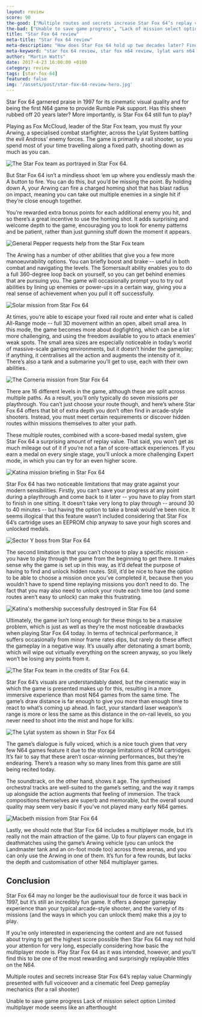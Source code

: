 ```yaml
---
layout: review
score: 90
the-good: ["Multiple routes and secrets increase Star Fox 64’s replay value", "Charmingly presented with full voiceover and a cinematic feel", "Deep gameplay mechanics (for a rail shooter)"]
the-bad: ["Unable to save game progress", "Lack of mission select option", "Limited multiplayer mode seems like an afterthought"]
title: "Star Fox 64 review"
meta-title: "Star Fox 64 review"
meta-description: "How does Star Fox 64 hold up two decades later? Find out with our in-depth review."
meta-keyword: "star fox 64 review, star fox n64 review, lylat wars n64 review"
author: "Martin Watts"
date: 2017-4-23 16:00:00 +0100
category: review
tags: [star-fox-64]
featured: false
img: '/assets/post/star-fox-64-review-hero.jpg'
---
```

Star Fox 64 garnered praise in 1997 for its cinematic visual quality and for being the first N64 game to provide Rumble Pak support. Has this sheen rubbed off 20 years later? More importantly, is Star Fox 64 still fun to play?

Playing as Fox McCloud, leader of the Star Fox team, you must fly your Arwing, a specialised combat starfighter, across the Lylat System battling the evil Andross’ enemy forces. The game is primarily a rail shooter, so you spend most of your time travelling along a fixed path, shooting down as much as you can.

![The Star Fox team as portrayed in Star Fox 64.](/assets/images/games/star-fox-64/star-fox-64-star-fox-team.jpg)

But Star Fox 64 isn’t a mindless shoot ‘em up where you endlessly mash the A button to fire. You can do this, but you’d be missing the point. By holding down A, your Arwing can fire a charged homing shot that has blast radius on impact, meaning you can take out multiple enemies in a single hit if they’re close enough together.

You’re rewarded extra bonus points for each additional enemy you hit, and so there’s a great incentive to use the homing shot. It adds surprising and welcome depth to the game, encouraging you to look for enemy patterns and be patient, rather than just gunning stuff down the moment it appears.

![General Pepper requests help from the Star Fox team](/assets/images/games/star-fox-64/star-fox-64-intro.jpg)

The Arwing has a number of other abilities that give you a few more manoeuvrability options. You can briefly boost and brake -- useful in both combat and navigating the levels. The Somersault ability enables you to do a full 360-degree loop back on yourself, so you can get behind enemies that are pursuing you. The game will occasionally prompt you to try out abilities by lining up enemies or power-ups in a certain way, giving you a real sense of achievement when you pull it off successfully.

![Solar mission from Star Fox 64](/assets/images/games/star-fox-64/star-fox-64-solar.jpg)

At times, you’re able to escape your fixed rail route and enter what is called All-Range mode -- full 3D movement within an open, albeit small area. In this mode, the game becomes more about dogfighting, which can be a lot more challenging, and using the freedom available to you to attack enemies’ weak spots. The small area sizes are especially noticeable in today’s world of massive-scale gaming environments, but it doesn’t hinder the gameplay; if anything, it centralises all the action and augments the intensity of it. There’s also a tank and a submarine you’ll get to use, each with their own abilities.

![The Corneria mission from Star Fox 64](/assets/images/games/star-fox-64/star-fox-64-corneria.jpg)

There are 16 different levels in the game, although these are split across multiple paths. As a result, you’ll only typically do seven missions per playthrough. You can’t just choose your route though, and here’s where Star Fox 64 offers that bit of extra depth you don’t often find in arcade-style shooters. Instead, you must meet certain requirements or discover hidden routes within missions themselves to alter your path.

These multiple routes, combined with a score-based medal system, give Star Fox 64 a surprising amount of replay value. That said, you won’t get as much mileage out of it if you’re not a fan of score-attack experiences. If you earn a medal on every single stage, you’ll unlock a more challenging Expert mode, in which you can try for an even higher score.

![Katina mission briefing in Star Fox 64](/assets/images/games/star-fox-64/star-fox-64-katina-briefing.jpg)

Star Fox 64 has two noticeable limitations that may grate against your modern sensibilities. Firstly, you can’t save your progress at any point during a playthrough and come back to it later -- you have to play from start to finish in one sitting. It doesn’t take very long to play through -- around 30 to 40 minutes -- but having the option to take a break would’ve been nice. It seems illogical that this feature wasn’t included considering that Star Fox 64’s cartridge uses an EEPROM chip anyway to save your high scores and unlocked medals.

![Sector Y boss from Star Fox 64](/assets/images/games/star-fox-64/star-fox-64-sector-y-boss.jpg)

The second limitation is that you can’t choose to play a specific mission - you have to play through the game from the beginning to get there. It makes sense why the game is set up in this way, as it’d defeat the purpose of having to find and unlock hidden routes. Still, it’d be nice to have the option to be able to choose a mission once you’ve completed it, because then you wouldn’t have to spend time replaying missions you don’t need to do. The fact that you may also need to unlock your route each time too (and some routes aren’t easy to unlock) can make this frustrating.

![Katina's mothership successfully destroyed in Star Fox 64](/assets/images/games/star-fox-64/star-fox-64-katina-mothership-destroyed.jpg)

Ultimately, the game isn’t long enough for these things to be a massive problem, which is just as well as they’re the most noticeable drawbacks when playing Star Fox 64 today. In terms of technical performance, it suffers occasionally from minor frame rates dips, but rarely do these affect the gameplay in a negative way. It’s usually after detonating a smart bomb, which will wipe out virtually everything on the screen anyway, so you likely won’t be losing any points from it.

![The Star Fox team in the credits of Star Fox 64.](/assets/images/games/star-fox-64/star-fox-64-celebration.jpg)

Star Fox 64’s visuals are understandably dated, but the cinematic way in which the game is presented makes up for this, resulting in a more immersive experience than most N64 games from the same time. The game’s draw distance is far enough to give you more than enough time to react to what’s coming up ahead. In fact, your standard laser weapon’s range is more or less the same as this distance in the on-rail levels, so you never need to shoot into the mist and hope for kills.

![The Lylat system as shown in Star Fox 64](/assets/images/games/star-fox-64/star-fox-64-lylat-system.jpg)

The game’s dialogue is fully voiced, which is a nice touch given that very few N64 games feature it due to the storage limitations of ROM cartridges. It’s fair to say that these aren’t oscar-winning performances, but they’re endearing. There’s a reason why so many lines from this game are still being recited today.

The soundtrack, on the other hand, shows it age. The synthesised orchestral tracks are well-suited to the game’s setting, and the way it ramps up alongside the action augments that feeling of immersion. The track compositions themselves are superb and memorable, but the overall sound quality may seem very basic if you’ve not played many early N64 games.

![Macbeth mission from Star Fox 64](/assets/images/games/star-fox-64/star-fox-64-macbeth.jpg)

Lastly, we should note that Star Fox 64 includes a multiplayer mode, but it’s really not the main attraction of the game. Up to four players can engage in deathmatches using the game’s Arwing vehicle (you can unlock the Landmaster tank and an on-foot mode too) across three arenas, and you can only use the Arwing in one of them. It’s fun for a few rounds, but lacks the depth and customisation of other N64 multiplayer games.

## Conclusion ##
Star Fox 64 may no longer be the audiovisual tour de force it was back in 1997, but it’s still an incredibly fun game. It offers a deeper gameplay experience than your typical arcade-style shooter, and the variety of its missions (and the ways in which you can unlock them) make this a joy to play.

If you’re only interested in experiencing the content and are not fussed about trying to get the highest score possible then Star Fox 64 may not hold your attention for very long, especially considering how basic the multiplayer mode is. Play Star Fox 64 as it was intended, however, and you’ll find this to be one of the most rewarding and surprisingly replayable titles on the N64.

Multiple routes and secrets increase Star Fox 64’s replay value
Charmingly presented with full voiceover and a cinematic feel
Deep gameplay mechanics (for a rail shooter)

Unable to save game progress
Lack of mission select option
Limited multiplayer mode seems like an afterthought

